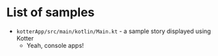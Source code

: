 # List of samples

* `kotterApp/src/main/kotlin/Main.kt` - a sample story displayed using Kotter
  * Yeah, console apps!